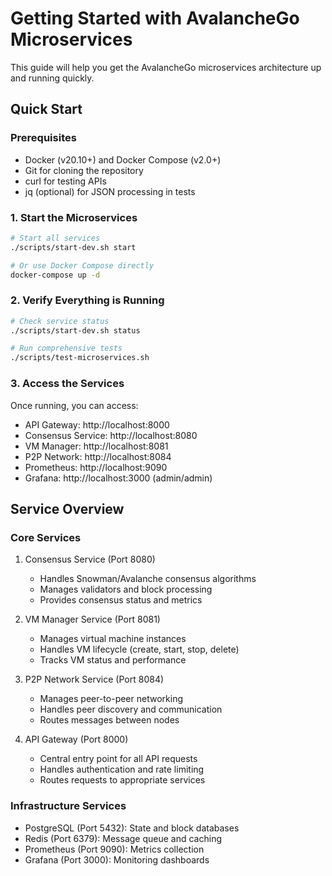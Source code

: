 # Getting Started with AvalancheGo Microservices

This guide will help you get the AvalancheGo microservices architecture up and running quickly.

## Quick Start

### Prerequisites

- Docker (v20.10+) and Docker Compose (v2.0+)
- Git for cloning the repository
- curl for testing APIs
- jq (optional) for JSON processing in tests

### 1. Start the Microservices

```bash
# Start all services
./scripts/start-dev.sh start

# Or use Docker Compose directly
docker-compose up -d
```

### 2. Verify Everything is Running

```bash
# Check service status
./scripts/start-dev.sh status

# Run comprehensive tests
./scripts/test-microservices.sh
```

### 3. Access the Services

Once running, you can access:

- API Gateway: http://localhost:8000
- Consensus Service: http://localhost:8080
- VM Manager: http://localhost:8081
- P2P Network: http://localhost:8084
- Prometheus: http://localhost:9090
- Grafana: http://localhost:3000 (admin/admin)

## Service Overview

### Core Services

1. Consensus Service (Port 8080)
   - Handles Snowman/Avalanche consensus algorithms
   - Manages validators and block processing
   - Provides consensus status and metrics

2. VM Manager Service (Port 8081)
   - Manages virtual machine instances
   - Handles VM lifecycle (create, start, stop, delete)
   - Tracks VM status and performance

3. P2P Network Service (Port 8084)
   - Manages peer-to-peer networking
   - Handles peer discovery and communication
   - Routes messages between nodes

4. API Gateway (Port 8000)
   - Central entry point for all API requests
   - Handles authentication and rate limiting
   - Routes requests to appropriate services

### Infrastructure Services

- PostgreSQL (Port 5432): State and block databases
- Redis (Port 6379): Message queue and caching
- Prometheus (Port 9090): Metrics collection
- Grafana (Port 3000): Monitoring dashboards 